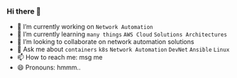 ### Hi there 👋

<!--
**atarlov/atarlov** is a ✨ _special_ ✨ repository because its `README.md` (this file) appears on your GitHub profile.

Here are some ideas to get you started:
-->

- 🔭 I’m currently working on `Network Automation`
- 🌱 I’m currently learning `many things` `AWS Cloud` `Solutions Architectures`
- 👯 I’m looking to collaborate on network automation solutions
- 💬 Ask me about `containers` `k8s` `Network Automation` `DevNet` `Ansible` `Linux`  
- 📫 How to reach me: msg me
- 😄 Pronouns: hmmm..

